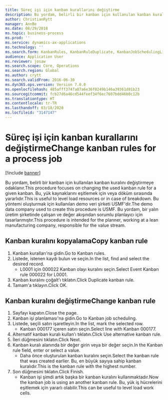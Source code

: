```yaml
---
title: Süreç işi için kanban kurallarını değiştirme
description: Bu yordam, belirli bir kanban için kullanılan kanban kuralını değiştirmeye odaklanır.
author: ChristianRytt
manager: AnnBe
ms.date: 08/29/2018
ms.topic: business-process
ms.prod: ''
ms.service: dynamics-ax-applications
ms.technology: ''
ms.search.form: KanbanRules, KanbanRuleDuplicate, KanbanJobSchedulingListPage, LeanRuleReassignmentWizard, KanbanReassignRuleLookup
audience: Application User
ms.reviewer: josaw
ms.search.scope: Core, Operations
ms.search.region: Global
ms.author: crytt
ms.search.validFrom: 2016-06-30
ms.dyn365.ops.version: Version 7.0.0
ms.openlocfilehash: 485afff3747a87a6e36f0249b146a39361d81b23
ms.sourcegitcommit: fcb27d6a46cd544feef34f6ec7607bdd46b0c12b
ms.translationtype: HT
ms.contentlocale: tr-TR
ms.lasthandoff: 03/18/2020
ms.locfileid: "3147147"
---
```

# <a name="change-kanban-rules-for-a-process-job"></a><span data-ttu-id="d576f-103">Süreç işi için kanban kurallarını değiştirme</span><span class="sxs-lookup"><span data-stu-id="d576f-103">Change kanban rules for a process job</span></span>

[!include [banner](../../includes/banner.md)]

<span data-ttu-id="d576f-104">Bu yordam, belirli bir kanban için kullanılan kanban kuralını değiştirmeye odaklanır.</span><span class="sxs-lookup"><span data-stu-id="d576f-104">This procedure focuses on changing the used kanban rule for a given kanban.</span></span> <span data-ttu-id="d576f-105">Bu, yük kaynaklarını eşitlemek için veya döküm sırasında yararlıdır.</span><span class="sxs-lookup"><span data-stu-id="d576f-105">This is useful to level load resources or in case of breakdown.</span></span> <span data-ttu-id="d576f-106">Bu yöntemi oluşturmak için kullanılan demo veri şirketi USMF'dir.</span><span class="sxs-lookup"><span data-stu-id="d576f-106">The demo data company used to create this procedure is USMF.</span></span> <span data-ttu-id="d576f-107">Bu yordam, bir yalın üretim şirketinde çalışan ve değer akışından sorumlu planlayıcı için tasarlanmıştır.</span><span class="sxs-lookup"><span data-stu-id="d576f-107">This procedure is intended for the planner, working at a lean manufacturing company, responsible for the value stream.</span></span>


## <a name="copy-kanban-rule"></a><span data-ttu-id="d576f-108">Kanban kuralını kopyalama</span><span class="sxs-lookup"><span data-stu-id="d576f-108">Copy kanban rule</span></span>
1. <span data-ttu-id="d576f-109">Kanban kuralları'na gidin.</span><span class="sxs-lookup"><span data-stu-id="d576f-109">Go to Kanban rules.</span></span>
2. <span data-ttu-id="d576f-110">Listede, istenen kaydı bulun ve seçin.</span><span class="sxs-lookup"><span data-stu-id="d576f-110">In the list, find and select the desired record.</span></span>
    * <span data-ttu-id="d576f-111">L0001 için 000022 Kanban olayı kuralını seçin.</span><span class="sxs-lookup"><span data-stu-id="d576f-111">Select Event Kanban rule 000022 for L0001.</span></span>  
3. <span data-ttu-id="d576f-112">Kanban kuralını çoğalt'ı tıklatın.</span><span class="sxs-lookup"><span data-stu-id="d576f-112">Click Duplicate kanban rule.</span></span>
4. <span data-ttu-id="d576f-113">Tamam'a tıklayın.</span><span class="sxs-lookup"><span data-stu-id="d576f-113">Click OK.</span></span>

## <a name="change-kanban-rule"></a><span data-ttu-id="d576f-114">Kanban kuralını değiştirme</span><span class="sxs-lookup"><span data-stu-id="d576f-114">Change kanban rule</span></span>
1. <span data-ttu-id="d576f-115">Sayfayı kapatın.</span><span class="sxs-lookup"><span data-stu-id="d576f-115">Close the page.</span></span>
2. <span data-ttu-id="d576f-116">Kanban işi planlaması'na gidin.</span><span class="sxs-lookup"><span data-stu-id="d576f-116">Go to Kanban job scheduling.</span></span>
3. <span data-ttu-id="d576f-117">Listede, seçili satırı işaretleyin.</span><span class="sxs-lookup"><span data-stu-id="d576f-117">In the list, mark the selected row.</span></span>
    * <span data-ttu-id="d576f-118">Kanban 000177 içeren satırı seçin.</span><span class="sxs-lookup"><span data-stu-id="d576f-118">Select line with Kanban 000177.</span></span>  
4. <span data-ttu-id="d576f-119">Alternatif kanban kuralı kullan'ı tıklatın.</span><span class="sxs-lookup"><span data-stu-id="d576f-119">Click Use alternative kanban rule.</span></span>
5. <span data-ttu-id="d576f-120">İleri düğmesini tıklatın.</span><span class="sxs-lookup"><span data-stu-id="d576f-120">Click Next.</span></span>
6. <span data-ttu-id="d576f-121">Kanban kuralı alanında bir değer girin veya bir değer seçin.</span><span class="sxs-lookup"><span data-stu-id="d576f-121">In the Kanban rule field, enter or select a value.</span></span>
    * <span data-ttu-id="d576f-122">Daha önce oluşturulan kanban kuralını seçin.</span><span class="sxs-lookup"><span data-stu-id="d576f-122">Select the kanban rule that was created earlier.</span></span> <span data-ttu-id="d576f-123">Bu, en büyük sayıya sahip kanban kuralıdır.</span><span class="sxs-lookup"><span data-stu-id="d576f-123">This is the kanban rule with the highest number.</span></span>  
7. <span data-ttu-id="d576f-124">Son düğmesini tıklatın.</span><span class="sxs-lookup"><span data-stu-id="d576f-124">Click Finish.</span></span>
    * <span data-ttu-id="d576f-125">Kanban işi şimdi artık başka bir kanban kuralını kullanmaktadır.</span><span class="sxs-lookup"><span data-stu-id="d576f-125">Now the kanban job is using an another kanban rule.</span></span> <span data-ttu-id="d576f-126">Bu, yük iş hücrelerini eşitlemek için yararlı olabilir.</span><span class="sxs-lookup"><span data-stu-id="d576f-126">This can be useful to level load work cells.</span></span>  


